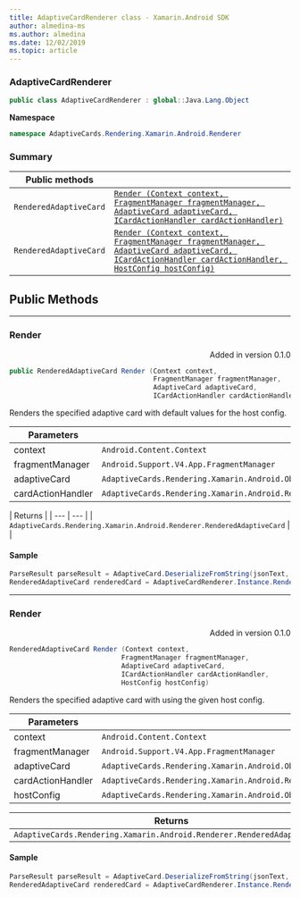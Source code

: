 ```yaml
---
title: AdaptiveCardRenderer class - Xamarin.Android SDK
author: almedina-ms
ms.author: almedina
ms.date: 12/02/2019
ms.topic: article
---
```


### AdaptiveCardRenderer

``` C#
public class AdaptiveCardRenderer : global::Java.Lang.Object
```

**Namespace**
``` C#
namespace AdaptiveCards.Rendering.Xamarin.Android.Renderer
```

### Summary

| Public methods | |
| --- | ---- |
| ```RenderedAdaptiveCard``` | [```Render (Context context, FragmentManager fragmentManager, AdaptiveCard adaptiveCard, ICardActionHandler cardActionHandler)```](http://something.com) |
| ```RenderedAdaptiveCard``` | [```Render (Context context, FragmentManager fragmentManager, AdaptiveCard adaptiveCard, ICardActionHandler cardActionHandler, HostConfig hostConfig)```]() |

## Public Methods

---

### <a href="adaptivecardrenderer-func-render0"></a> Render
<p style='text-align:right'>Added in version 0.1.0</p>

``` C#
public RenderedAdaptiveCard Render (Context context, 
                                    FragmentManager fragmentManager, 
                                    AdaptiveCard adaptiveCard,
                                    ICardActionHandler cardActionHandler)
```

Renders the specified adaptive card with default values for the host config.

| Parameters | |
| --- | --- |
| context | ```Android.Content.Context``` |
| fragmentManager | ```Android.Support.V4.App.FragmentManager``` |
| adaptiveCard | ```AdaptiveCards.Rendering.Xamarin.Android.ObjectModel.AdaptiveCard``` |
| cardActionHandler | ```AdaptiveCards.Rendering.Xamarin.Android.Renderer.ActionHandler.ICardActionHandler``` |

| Returns |
| --- | --- |
| ```AdaptiveCards.Rendering.Xamarin.Android.Renderer.RenderedAdaptiveCard``` | |

#### Sample

``` C#
ParseResult parseResult = AdaptiveCard.DeserializeFromString(jsonText, AdaptiveCardRenderer.Version);
RenderedAdaptiveCard renderedCard = AdaptiveCardRenderer.Instance.Render(context, SupportFragmentManager, parseResult.AdaptiveCard, cardActionHandler);
```

---

### <a href="adaptivecardrenderer-func-render1"></a> Render
<p style='text-align:right'>Added in version 0.1.0</p>

``` C#
RenderedAdaptiveCard Render (Context context, 
                            FragmentManager fragmentManager, 
                            AdaptiveCard adaptiveCard, 
                            ICardActionHandler cardActionHandler, 
                            HostConfig hostConfig)
```

Renders the specified adaptive card with using the given host config.

| Parameters | |
| --- | --- |
| context | ```Android.Content.Context``` |
| fragmentManager | ```Android.Support.V4.App.FragmentManager``` |
| adaptiveCard | ```AdaptiveCards.Rendering.Xamarin.Android.ObjectModel.AdaptiveCard``` |
| cardActionHandler | ```AdaptiveCards.Rendering.Xamarin.Android.Renderer.ActionHandler.ICardActionHandler``` |
| hostConfig | ```AdaptiveCards.Rendering.Xamarin.Android.ObjectModel.HostConfig``` |

| Returns | |
| --- | --- |
| ```AdaptiveCards.Rendering.Xamarin.Android.Renderer.RenderedAdaptiveCard``` | |

#### Sample

``` C#
ParseResult parseResult = AdaptiveCard.DeserializeFromString(jsonText, AdaptiveCardRenderer.Version);
RenderedAdaptiveCard renderedCard = AdaptiveCardRenderer.Instance.Render(context, SupportFragmentManager, parseResult.AdaptiveCard, cardActionHandler, hostConfig);
```